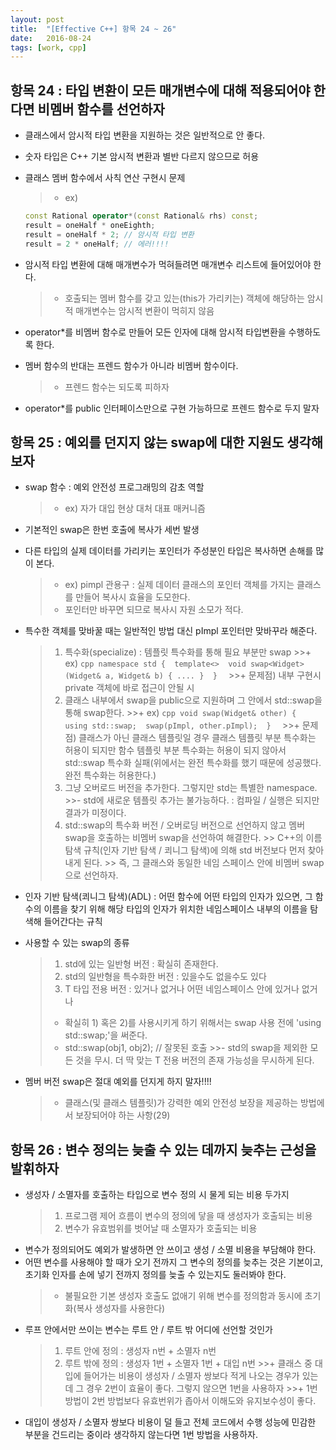 ```yaml
---
layout: post
title:  "[Effective C++] 항목 24 ~ 26"
date:   2016-08-24
tags: [work, cpp]
---
```


## 항목 24 : 타입 변환이 모든 매개변수에 대해 적용되어야 한다면 비멤버 함수를 선언하자 
- 클래스에서 암시적 타입 변환을 지원하는 것은 일반적으로 안 좋다. 
- 숫자 타입은 C++ 기본 암시적 변환과 별반 다르지 않으므로 허용 
- 클래스 멤버 함수에서 사칙 연산 구현시 문제 
	>+ ex)
	```cpp
	const Rational operator*(const Rational& rhs) const; 
	result = oneHalf * oneEighth; 
	result = oneHalf * 2; // 암시적 타입 변환 
	result = 2 * oneHalf; // 에러!!!! 
	```
- 암시적 타입 변환에 대해 매개변수가 먹혀들려면 매개변수 리스트에 들어있어야 한다. 
	>+ 호출되는 멤버 함수를 갖고 있는(this가 가리키는) 객체에 해당하는 암시적 매개변수는 암시적 변환이 먹히지 않음 
- operator*를 비멤버 함수로 만들어 모든 인자에 대해 암시적 타입변환을 수행하도록 한다. 

- 멤버 함수의 반대는 프렌드 함수가 아니라 비멤버 함수이다. 
	>+ 프렌드 함수는 되도록 피하자 
- operator*를 public 인터페이스만으로 구현 가능하므로 프렌드 함수로 두지 말자 

## 항목 25 : 예외를 던지지 않는 swap에 대한 지원도 생각해보자 
- swap 함수 : 예외 안전성 프로그래밍의 감초 역할 
	>+ ex) 자가 대입 현상 대처 대표 매커니즘 
- 기본적인 swap은 한번 호출에 복사가 세번 발생 
- 다른 타입의 실제 데이터를 가리키는 포인터가 주성분인 타입은 복사하면 손해를 많이 본다. 
	>+ ex) pimpl 관용구 : 실제 데이터 클래스의 포인터 객체를 가지는 클래스를 만들어 복사시 효율을 도모한다. 
	>+ 포인터만 바꾸면 되므로 복사시 자원 소모가 적다.
- 특수한 객체를 맞바꿀 때는 일반적인 방법 대신 pImpl 포인터만 맞바꾸라 해준다. 
	>1. 특수화(specialize) : 템플릿 특수화를 통해 필요 부분만 swap 
		>>+ ex) 
		```cpp
		namespace std { 
	    	template<> 
	    	void swap<Widget>(Widget& a, Widget& b) { .... } 
		} 
		```
		>>+ 문제점) 내부 구현시 private 객체에 바로 접근이 안될 시 
	>2. 클래스 내부에서 swap을 public으로 지원하며 그 안에서 std::swap을 통해 swap한다. 
		>>+ ex) 
		```cpp
		void swap(Widget& other) { 
	    	using std::swap; 
    		swap(pImpl, other.pImpl); 
		} 
		```
		>>+ 문제점) 클래스가 아닌 클래스 템플릿일 경우 클래스 템플릿 부분 특수화는 허용이 되지만 함수 템플릿 부분 특수화는 허용이 되지 않아서 std::swap 특수화 실패(위에서는 완전 특수화를 했기 때문에 성공했다. 완전 특수화는 허용한다.) 
	>3. 그냥 오버로드 버전을 추가한다. 그렇지만 std는 특별한 namespace. 
		>>- std에 새로운 템플릿 추가는 불가능하다. : 컴파일 / 실행은 되지만 결과가 미정이다. 
	>4. std::swap의 특수화 버전 / 오버로딩 버전으로 선언하지 않고 멤버 swap을 호출하는 비멤버 swap을 선언하여 해결한다. 
		>> C++의 이름 탐색 규칙(인자 기반 탐색 / 쾨니그 탐색)에 의해 std 버전보다 먼저 찾아내게 된다. 
		>> 즉, 그 클래스와 동일한 네임 스페이스 안에 비멤버 swap으로 선언하자. 

- 인자 기반 탐색(쾨니그 탐색)(ADL) : 어떤 함수에 어떤 타입의 인자가 있으면, 그 함수의 이름을 찾기 위해 해당 타입의 인자가 위치한 네임스페이스 내부의 이름을 탐색해 들어간다는 규칙 
- 사용할 수 있는 swap의 종류 
	>1. std에 있는 일반형 버전 : 확실히 존재한다. 
	>2. std의 일반형을 특수화한 버전 : 있을수도 없을수도 있다 
	>3. T 타입 전용 버전 : 있거나 없거나 어떤 네임스페이스 안에 있거나 없거나 
	>+ 확실히 1) 혹은 2)를 사용시키게 하기 위해서는 swap 사용 전에 'using std::swap;'을 써준다. 
	>+ std::swap(obj1, obj2); // 잘못된 호출 
    	>>- std의 swap을 제외한 모든 것을 무시. 더 딱 맞는 T 전용 버전의 존재 가능성을 무시하게 된다. 
- 멤버 버전 swap은 절대 예외를 던지게 하지 말자!!!! 
  >+ 클래스(및 클래스 템플릿)가 강력한 예외 안전성 보장을 제공하는 방법에서 보장되어야 하는 사항(29) 

## 항목 26 : 변수 정의는 늦출 수 있는 데까지 늦추는 근성을 발휘하자 
- 생성자 / 소멸자를 호출하는 타입으로 변수 정의 시 물게 되는 비용 두가지 
	>1. 프로그램 제어 흐름이 변수의 정의에 닿을 때 생성자가 호출되는 비용 
	>2. 변수가 유효범위를 벗어날 때 소멸자가 호출되는 비용 
- 변수가 정의되어도 예외가 발생하면 안 쓰이고 생성 / 소멸 비용을 부담해야 한다. 
- 어떤 변수를 사용해야 할 때가 오기 전까지 그 변수의 정의를 늦추는 것은 기본이고, 초기화 인자를 손에 넣기 전까지 정의를 늦출 수 있는지도 둘러봐야 한다. 
	>+ 불필요한 기본 생성자 호출도 없애기 위해 변수를 정의함과 동시에 초기화(복사 생성자를 사용한다) 
- 루프 안에서만 쓰이는 변수는 루트 안 / 루트 밖 어디에 선언할 것인가 
	>1. 루트 안에 정의 : 생성자 n번 + 소멸자 n번 
	>2. 루트 밖에 정의 : 생성자 1번 + 소멸자 1번 + 대입 n번 
		>>+ 클래스 중 대입에 들어가는 비용이 생성자 / 소멸자 쌍보다 적게 나오는 경우가 있는데 그 경우 2번이 효율이 좋다. 그렇지 않으면 1번을 사용하자 
		>>+ 1번 방법이 2번 방법보다 유효번위가 좁아서 이해도와 유지보수성이 좋다. 
- 대입이 생성자 / 소멸자 쌍보다 비용이 덜 들고 전체 코드에서 수행 성능에 민감한 부분을 건드리는 중이라 생각하지 않는다면 1번 방법을 사용하자.